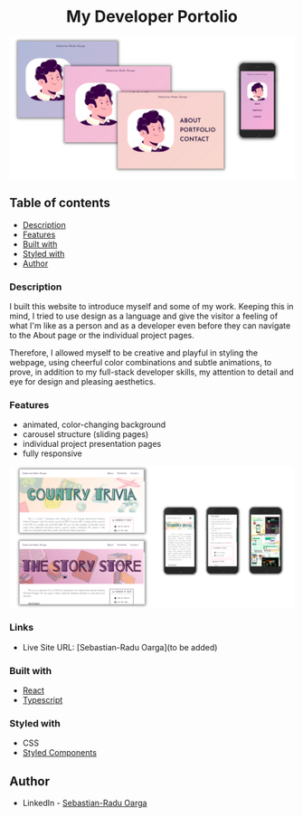 <h1 align="center">My Developer Portolio</h1>

<p align="center"><img src="./public/website-readme-preview.png" align="center"><p>

## Table of contents

- [Description](#description)
- [Features](#features)
- [Built with](#built-with)
- [Styled with](#styled-with)
- [Author](#author)

### Description

I built this website to introduce myself and some of my work. Keeping this in mind, I tried to use design as a language and give the visitor a feeling of what I'm like as a person and as a developer even before they can navigate to the About page or the individual project pages.

Therefore, I allowed myself to be creative and playful in styling the webpage, using cheerful color combinations and subtle animations, to prove, in addition to my full-stack developer skills, my attention to detail and eye for design and pleasing aesthetics.

### Features

- animated, color-changing background
- carousel structure (sliding pages)
- individual project presentation pages
- fully responsive

<p align="center"><img src="./public/website-readme-preview2.png" align="center"><p>

### Links

- Live Site URL: [Sebastian-Radu Oarga](to be added)

### Built with

- [React](https://reactjs.org/)
- [Typescript](https://www.typescriptlang.org/)

### Styled with

- CSS
- [Styled Components](https://styled-components.com/)

## Author

<!-- - Website - [Sebastian-Radu Oarga](to be added) -->

- LinkedIn - [Sebastian-Radu Oarga](https://www.linkedin.com/in/sebastianoarga/)
